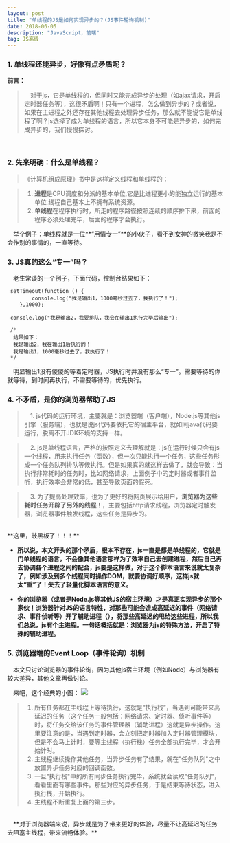 ```yaml
---
layout: post
title: "单线程的JS是如何实现异步的？(JS事件轮询机制)"
date: 2018-06-05
description: "JavaScript，前端"
tag: JS高级 
--- 
```

### **1. 单线程还能异步，好像有点矛盾呢？**
**前言：**	

> &emsp;对于js，它是单线程的，但同时又能完成异步的处理（如ajax请求，开启定时器任务等），这很矛盾啊！只有一个进程，怎么做到异步的？或者说，如果在主进程之外还存在其他线程去处理异步任务，那么就不能说它是单线程了啊？js选择了成为单线程的语言，所以它本身不可能是异步的，如何完成异步的，我们慢慢探讨。

<br>

### **2. 先来明确：什么是单线程？**

>《计算机组成原理》书中是这样定义线程和单线程的：

> 1. **进程**是CPU调度和分派的基本单位,它是比进程更小的能独立运行的基本单位.线程自己基本上不拥有系统资源。
> 2. **单线程**在程序执行时，所走的程序路径按照连续的顺序排下来，前面的程序必须处理完毕，后面的程序才会执行。

&emsp;举个例子：单线程就是一位**“用情专一”**的小伙子，看不到女神的微笑我是不会作别的事情的，一直等待。

### **3. JS真的这么“专一”吗？**	
&emsp;老生常谈的一个例子，下面代码，控制台结果如下：

	 setTimeout(function () {
	        console.log("我是输出1，1000毫秒过去了，我执行了！");
	    },1000);
	
	 console.log("我是输出2，我要排队，我会在输出1执行完毕后输出");
	 
	 /*		
	  结果如下：
	  我是输出2，我在输出1后执行的！
	  我是输出1，1000毫秒过去了，我执行了！
	 */
	 
&emsp;明显输出1没有傻傻的等着定时器，JS执行时并没有那么“专一”。需要等待的你就等待，到时间再执行，不需要等待的，优先执行。

### **4. 不矛盾，是你的浏览器帮助了JS**

> &emsp;1. js代码的运行环境，主要就是：浏览器端（客户端），Node.js等其他js引擎（服务端），也就是说js代码要依托它的宿主平台，就如同java代码要运行，脱离不开JDK环境的支持一样。

> &emsp;2. js是单线程语言，严格的按照定义去理解就是：js在运行时候只会有js一个线程，用来执行任务（函数），但一次只能执行一个任务，这些任务形成一个任务队列排队等候执行。但是如果真的就这样去做了，就会导致：当执行非常耗时的任务时，比如网络请求，上面例子中的定时器或者事件监听，执行效率会非常的低，甚至导致页面的假死。

> &emsp;3. 为了提高处理效率，也为了更好的将网页展示给用户，**浏览器为这些耗时任务开辟了另外的线程！**，主要包括http请求线程，浏览器定时触发器，浏览器事件触发线程，这些任务是异步的。

<br>
**这里，敲黑板了！！！**

* **所以说，本文开头的那个矛盾，根本不存在，js一直是都是单线程的，它就是门单线程的语言，不会像其他语言那样为了效率自己去创建进程，然后自己再去协调各个进程之间的配合，js要是这样做，对于这个脚本语言来说就太复杂了，例如涉及到多个线程同时操作DOM，就要协调好顺序，这样js就太“重”了！失去了轻量化脚本语言的意义。**

* **你的浏览器（或者是Node.js等其他JS的宿主环境）才是真正实现异步的那个家伙！浏览器针对JS的语言特性，对那些可能会造成高延迟的事件（网络请求、事件侦听等）开了辅助进程（），将那些高延迟的甩给这些进程，所以我们总说，js有个主进程。一句话概括就是：浏览器为js的特殊方法，开启了特殊的辅助进程。**

### **5. 浏览器端的Event Loop（事件轮询）机制**
&emsp;本文只讨论浏览器的事件轮询，因为其他js宿主环境（例如Node）与浏览器有较大差异，其他文章再做讨论。

&emsp;来吧，这个经典的小图：
![](http://oi5hiw2r7.bkt.clouddn.com/%E4%BA%8B%E4%BB%B6%E5%BE%AA%E7%8E%AF%E6%A8%A1%E5%9E%8B.png)

> 1. 所有任务都在主线程上等待执行，这就是“执行栈”，当遇到可能带来高延迟的任务（这个任务一般包括：网络请求、定时器、侦听事件等）时，将任务交给该任务的事件管理器（辅助进程）这就是异步操作。这里要注意的是，当遇到定时器，会立刻把定时器加入定时器管理模块，但是不会马上计时，要等主线程（执行栈）任务全部执行完毕，才会开始计时。
> 2. 主线程继续操作其他任务，当异步任务有了结果，就在"任务队列"之中放置异步任务对应的回调函数。	
> 3. 一旦"执行栈"中的所有同步任务执行完毕，系统就会读取"任务队列"，看看里面有哪些事件。那些对应的异步任务，于是结束等待状态，进入执行栈，开始执行。	
> 4. 主线程不断重复上面的第三步。

<br>
&emsp;**对于浏览器端来说，异步就是为了带来更好的体验，尽量不让高延迟的任务去阻塞主线程，带来流畅体验。**